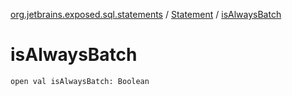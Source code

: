 [org.jetbrains.exposed.sql.statements](../index.md) / [Statement](index.md) / [isAlwaysBatch](.)

# isAlwaysBatch

`open val isAlwaysBatch: Boolean`